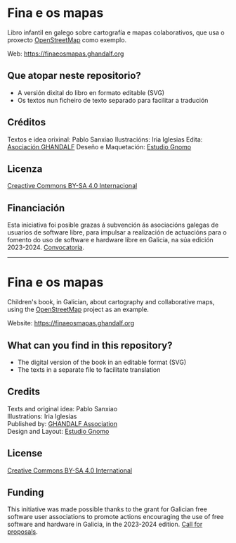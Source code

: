 # Fina e os mapas

Libro infantil en galego sobre cartografía e mapas colaborativos, que usa o proxecto [OpenStreetMap](https://osm.org) como exemplo.

Web: https://finaeosmapas.ghandalf.org

## Que atopar neste repositorio?

- A versión dixital do libro en formato editable (SVG)
- Os textos nun ficheiro de texto separado para facilitar a tradución

## Créditos

Textos e idea orixinal: Pablo Sanxiao
Ilustracións: Iria Iglesias
Edita: [Asociación GHANDALF](https://ghandalf.org/)
Deseño e Maquetación: [Estudio Gnomo](https://estudiognomo.com/)

## Licenza

[Creactive Commons BY-SA 4.0 Internacional](https://creativecommons.org/licenses/by-sa/4.0/deed.gl)

## Financiación

Esta iniciativa foi posible grazas á subvención ás asociacións galegas de usuarios de software libre, para impulsar a realización de actuacións para o fomento do uso de software e hardware libre en Galicia, na súa edición 2023-2024. [Convocatoria](https://www.xunta.gal/dog/Publicados/2023/20230821/AnuncioG0177-020823-0002_es.html).

---

# Fina e os mapas

Children's book, in Galician, about cartography and collaborative maps, using the [OpenStreetMap](https://osm.org) project as an example.

Website: https://finaeosmapas.ghandalf.org

## What can you find in this repository?

- The digital version of the book in an editable format (SVG)  
- The texts in a separate file to facilitate translation  

## Credits

Texts and original idea: Pablo Sanxiao  
Illustrations: Iria Iglesias  
Published by: [GHANDALF Association](https://ghandalf.org/)  
Design and Layout: [Estudio Gnomo](https://estudiognomo.com/)

## License

[Creative Commons BY-SA 4.0 International](https://creativecommons.org/licenses/by-sa/4.0/deed.en)

## Funding

This initiative was made possible thanks to the grant for Galician free software user associations to promote actions encouraging the use of free software and hardware in Galicia, in the 2023-2024 edition. [Call for proposals](https://www.xunta.gal/dog/Publicados/2023/20230821/AnuncioG0177-020823-0002_es.html).
